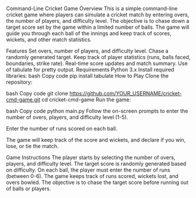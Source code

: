 Command-Line Cricket Game
Overview
This is a simple command-line cricket game where players can simulate a cricket match by entering overs, the number of players, and difficulty level. The objective is to chase down a target score set by the game within a limited number of balls. The game will guide you through each ball of the innings and keep track of scores, wickets, and other match statistics.

Features
Set overs, number of players, and difficulty level.
Chase a randomly generated target.
Keep track of player statistics (runs, balls faced, boundaries, strike rate).
Real-time score updates and match summary.
Use of tabulate for pretty output.
Requirements
Python 3.x
Install required libraries:
bash
Copy code
pip install tabulate
How to Play
Clone the repository:

bash
Copy code
git clone https://github.com/YOUR_USERNAME/cricket-cmd-game.git
cd cricket-cmd-game
Run the game:

bash
Copy code
python main.py
Follow the on-screen prompts to enter the number of overs, players, and difficulty level (1-5).

Enter the number of runs scored on each ball.

The game will keep track of the score and wickets, and declare if you win, lose, or tie the match.

Game Instructions
The player starts by selecting the number of overs, players, and difficulty level.
The target score is randomly generated based on difficulty.
On each ball, the player must enter the number of runs (between 0-6).
The game keeps track of runs scored, wickets lost, and overs bowled.
The objective is to chase the target score before running out of balls or players.
